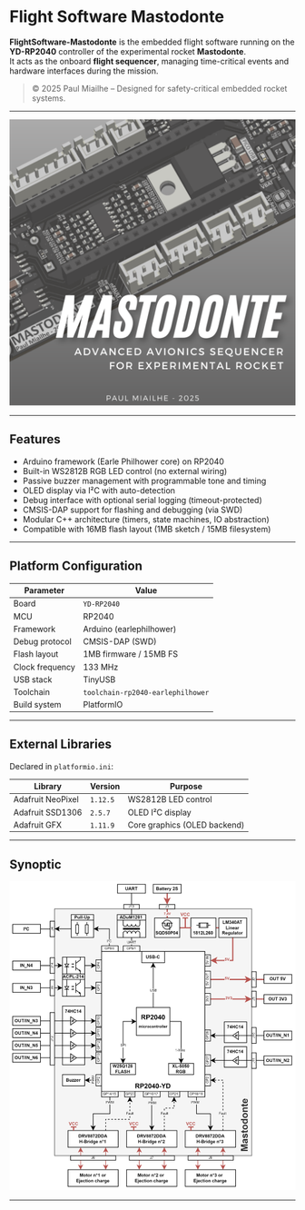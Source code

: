 # Flight Software Mastodonte

**FlightSoftware-Mastodonte** is the embedded flight software running on the **YD-RP2040** controller of the experimental rocket **Mastodonte**.  
It acts as the onboard **flight sequencer**, managing time-critical events and hardware interfaces during the mission.

> © 2025 Paul Miailhe – Designed for safety-critical embedded rocket systems.

---

<p align="center">
  <img src="docs/Mastodonte-N6.png" alt="Carte Mastodonte" width="800"/>
</p>

---

## Features

- Arduino framework (Earle Philhower core) on RP2040
- Built-in WS2812B RGB LED control (no external wiring)
- Passive buzzer management with programmable tone and timing
- OLED display via I²C with auto-detection
- Debug interface with optional serial logging (timeout-protected)
- CMSIS-DAP support for flashing and debugging (via SWD)
- Modular C++ architecture (timers, state machines, IO abstraction)
- Compatible with 16MB flash layout (1MB sketch / 15MB filesystem)

---

## Platform Configuration

| Parameter           | Value                    |
|---------------------|--------------------------|
| Board               | `YD-RP2040`              |
| MCU                 | RP2040                   |
| Framework           | Arduino (earlephilhower) |
| Debug protocol      | CMSIS-DAP (SWD)          |
| Flash layout        | 1MB firmware / 15MB FS   |
| Clock frequency     | 133 MHz                  |
| USB stack           | TinyUSB                  |
| Toolchain           | `toolchain-rp2040-earlephilhower` |
| Build system        | PlatformIO               |

---

## External Libraries

Declared in `platformio.ini`:

| Library                      | Version   | Purpose                      |
|-----------------------------|-----------|------------------------------|
| Adafruit NeoPixel           | `1.12.5`  | WS2812B LED control          |
| Adafruit SSD1306            | `2.5.7`   | OLED I²C display             |
| Adafruit GFX                | `1.11.9`  | Core graphics (OLED backend) |

---

## Synoptic

<p align="center">
  <img src="docs/Mastodonte_synoptique.png" alt="Synoptique Mastodonte" width="750"/>
</p>

---

